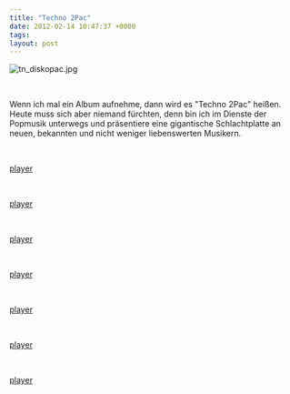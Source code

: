 ```yaml
---
title: "Techno 2Pac"
date: 2012-02-14 10:47:37 +0000
tags: 
layout: post
---
```

<script src='/javascripts/jquery.js'></script><script src='/javascripts/widget.js'></script>
<p>
	<img src="/content/images/tn_diskopac.jpg" alt="tn_diskopac.jpg" /></p>
<p>
	&nbsp;</p>
<p>
	Wenn ich mal ein Album aufnehme, dann wird es &quot;Techno 2Pac&quot; heißen. Heute muss sich aber niemand fürchten, denn bin ich im Dienste der Popmusik unterwegs und präsentiere eine gigantische Schlachtplatte an neuen, bekannten und nicht weniger liebenswerten Musikern.</p>
<p>
	&nbsp;</p>
<p>
	<a class="widget" href="http://soundcloud.com/kompakt/whomadewho-below-the-cherry">player</a></p>
<p>
	&nbsp;</p>
<p>
	<a class="widget" href="http://soundcloud.com/mariemadeleine/no-love-the-feeling-of-love">player</a></p>
<p>
	&nbsp;</p>
<p>
	<a class="widget" href="http://soundcloud.com/sound-injections/au-palais-tender-mercy">player</a></p>
<p>
	&nbsp;</p>
<p>
	<a class="widget" href="http://soundcloud.com/tape3000/tape3000-f-rst-r-mig">player</a></p>
<p>
	&nbsp;</p>
<p>
	<a class="widget" href="http://soundcloud.com/mittekill-1/you-are-home">player</a></p>
<p>
	&nbsp;</p>
<p>
	<a class="widget" href="http://soundcloud.com/segyou/jan-turkenburg-in-my-spaceship">player</a></p>
<p>
	&nbsp;</p>
<p>
	<a class="widget" href="http://soundcloud.com/jokers-of-the-scene/jokers-of-the-scene-black-3">player</a></p>
<p>
	&nbsp;</p>


